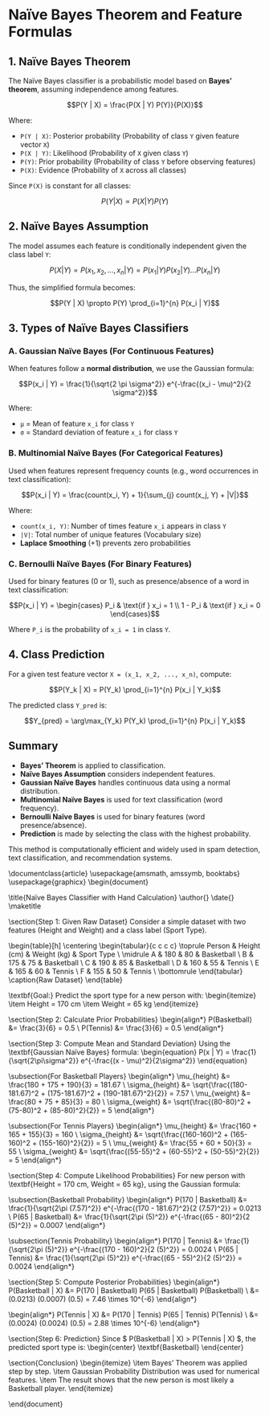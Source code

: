 # Naïve Bayes Theorem and Feature Formulas

## 1. Naïve Bayes Theorem
The Naïve Bayes classifier is a probabilistic model based on **Bayes’ theorem**, assuming independence among features.

```math
P(Y | X) = \frac{P(X | Y) P(Y)}{P(X)}
```

Where:
- `P(Y | X)`: Posterior probability (Probability of class `Y` given feature vector `X`)
- `P(X | Y)`: Likelihood (Probability of `X` given class `Y`)
- `P(Y)`: Prior probability (Probability of class `Y` before observing features)
- `P(X)`: Evidence (Probability of `X` across all classes)

Since `P(X)` is constant for all classes:

```math
P(Y | X) \propto P(X | Y) P(Y)
```

## 2. Naïve Bayes Assumption
The model assumes each feature is conditionally independent given the class label `Y`:

```math
P(X | Y) = P(x_1, x_2, ..., x_n | Y) = P(x_1 | Y) P(x_2 | Y) ... P(x_n | Y)
```

Thus, the simplified formula becomes:

```math
P(Y | X) \propto P(Y) \prod_{i=1}^{n} P(x_i | Y)
```

## 3. Types of Naïve Bayes Classifiers

### A. Gaussian Naïve Bayes (For Continuous Features)
When features follow a **normal distribution**, we use the Gaussian formula:

```math
P(x_i | Y) = \frac{1}{\sqrt{2 \pi \sigma^2}} e^{-\frac{(x_i - \mu)^2}{2 \sigma^2}}
```

Where:
- `μ` = Mean of feature `x_i` for class `Y`
- `σ` = Standard deviation of feature `x_i` for class `Y`

### B. Multinomial Naïve Bayes (For Categorical Features)
Used when features represent frequency counts (e.g., word occurrences in text classification):

```math
P(x_i | Y) = \frac{count(x_i, Y) + 1}{\sum_{j} count(x_j, Y) + |V|}
```

Where:
- `count(x_i, Y)`: Number of times feature `x_i` appears in class `Y`
- `|V|`: Total number of unique features (Vocabulary size)
- **Laplace Smoothing** (+1) prevents zero probabilities

### C. Bernoulli Naïve Bayes (For Binary Features)
Used for binary features (0 or 1), such as presence/absence of a word in text classification:

```math
P(x_i | Y) =
\begin{cases}
P_i & \text{if } x_i = 1 \\
1 - P_i & \text{if } x_i = 0
\end{cases}
```

Where `P_i` is the probability of `x_i = 1` in class `Y`.

## 4. Class Prediction
For a given test feature vector `X = (x_1, x_2, ..., x_n)`, compute:

```math
P(Y_k | X) = P(Y_k) \prod_{i=1}^{n} P(x_i | Y_k)
```

The predicted class `Y_pred` is:

```math
Y_{pred} = \arg\max_{Y_k} P(Y_k) \prod_{i=1}^{n} P(x_i | Y_k)
```

## Summary
- **Bayes’ Theorem** is applied to classification.
- **Naïve Bayes Assumption** considers independent features.
- **Gaussian Naïve Bayes** handles continuous data using a normal distribution.
- **Multinomial Naïve Bayes** is used for text classification (word frequency).
- **Bernoulli Naïve Bayes** is used for binary features (word presence/absence).
- **Prediction** is made by selecting the class with the highest probability.

This method is computationally efficient and widely used in spam detection, text classification, and recommendation systems.

\documentclass{article}
\usepackage{amsmath, amssymb, booktabs}
\usepackage{graphicx}
\begin{document}

\title{Naïve Bayes Classifier with Hand Calculation}
\author{}
\date{}
\maketitle

\section{Step 1: Given Raw Dataset}
Consider a simple dataset with two features (Height and Weight) and a class label (Sport Type).

\begin{table}[h]
    \centering
    \begin{tabular}{c c c c}
        \toprule
        Person & Height (cm) & Weight (kg) & Sport Type \\
        \midrule
        A      & 180        & 80         & Basketball \\
        B      & 175        & 75         & Basketball \\
        C      & 190        & 85         & Basketball \\
        D      & 160        & 55         & Tennis     \\
        E      & 165        & 60         & Tennis     \\
        F      & 155        & 50         & Tennis     \\
        \bottomrule
    \end{tabular}
    \caption{Raw Dataset}
\end{table}

\textbf{Goal:} Predict the sport type for a new person with:
\begin{itemize}
    \item Height = 170 cm
    \item Weight = 65 kg
\end{itemize}

\section{Step 2: Calculate Prior Probabilities}
\begin{align*}
    P(Basketball) &= \frac{3}{6} = 0.5 \\
    P(Tennis) &= \frac{3}{6} = 0.5
\end{align*}

\section{Step 3: Compute Mean and Standard Deviation}
Using the \textbf{Gaussian Naïve Bayes} formula:
\begin{equation}
    P(x | Y) = \frac{1}{\sqrt{2\pi\sigma^2}} e^{-\frac{(x - \mu)^2}{2\sigma^2}}
\end{equation}

\subsection{For Basketball Players}
\begin{align*}
    \mu_{height} &= \frac{180 + 175 + 190}{3} = 181.67 \\
    \sigma_{height} &= \sqrt{\frac{(180-181.67)^2 + (175-181.67)^2 + (190-181.67)^2}{2}} = 7.57 \\
    \mu_{weight} &= \frac{80 + 75 + 85}{3} = 80 \\
    \sigma_{weight} &= \sqrt{\frac{(80-80)^2 + (75-80)^2 + (85-80)^2}{2}} = 5
\end{align*}

\subsection{For Tennis Players}
\begin{align*}
    \mu_{height} &= \frac{160 + 165 + 155}{3} = 160 \\
    \sigma_{height} &= \sqrt{\frac{(160-160)^2 + (165-160)^2 + (155-160)^2}{2}} = 5 \\
    \mu_{weight} &= \frac{55 + 60 + 50}{3} = 55 \\
    \sigma_{weight} &= \sqrt{\frac{(55-55)^2 + (60-55)^2 + (50-55)^2}{2}} = 5
\end{align*}

\section{Step 4: Compute Likelihood Probabilities}
For new person with \textbf{Height = 170 cm, Weight = 65 kg}, using the Gaussian formula:

\subsection{Basketball Probability}
\begin{align*}
    P(170 | Basketball) &= \frac{1}{\sqrt{2\pi (7.57)^2}} e^{-\frac{(170 - 181.67)^2}{2 (7.57)^2}} = 0.0213 \\
    P(65 | Basketball) &= \frac{1}{\sqrt{2\pi (5)^2}} e^{-\frac{(65 - 80)^2}{2 (5)^2}} = 0.0007
\end{align*}

\subsection{Tennis Probability}
\begin{align*}
    P(170 | Tennis) &= \frac{1}{\sqrt{2\pi (5)^2}} e^{-\frac{(170 - 160)^2}{2 (5)^2}} = 0.0024 \\
    P(65 | Tennis) &= \frac{1}{\sqrt{2\pi (5)^2}} e^{-\frac{(65 - 55)^2}{2 (5)^2}} = 0.0024
\end{align*}

\section{Step 5: Compute Posterior Probabilities}
\begin{align*}
    P(Basketball | X) &= P(170 | Basketball) P(65 | Basketball) P(Basketball) \\
    &= (0.0213) (0.0007) (0.5) = 7.46 \times 10^{-6}
\end{align*}

\begin{align*}
    P(Tennis | X) &= P(170 | Tennis) P(65 | Tennis) P(Tennis) \\
    &= (0.0024) (0.0024) (0.5) = 2.88 \times 10^{-6}
\end{align*}

\section{Step 6: Prediction}
Since $ P(Basketball | X) > P(Tennis | X) $, the predicted sport type is:
\begin{center}
    \textbf{Basketball}
\end{center}

\section{Conclusion}
\begin{itemize}
    \item Bayes’ Theorem was applied step by step.
    \item Gaussian Probability Distribution was used for numerical features.
    \item The result shows that the new person is most likely a Basketball player.
\end{itemize}

\end{document}

